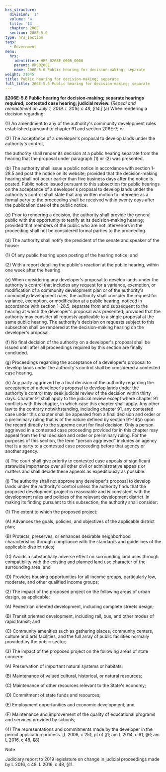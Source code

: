 ```yaml
---
hrs_structure:
  division: '1'
  volume: '4'
  title: '13'
  chapter: 206E
  section: 206E-5.6
type: hrs_section
tags:
  - Government
menu:
  hrs:
    identifier: HRS_0206E-0005_0006
    parent: HRS0206E
    name: 206E-5.6 Public hearing for decision-making; separate
weight: 21045
title: Public hearing for decision-making; separate
full_title: 206E-5.6 Public hearing for decision-making; separate
---
```

**§206E-5.6 Public hearing for decision-making; separate hearings required; contested case hearing; judicial review.** _[Repeal and reenactment on July 1, 2019\. L 2016, c 48, §14.]_ (a) When rendering a decision regarding:

(1) An amendment to any of the authority's community development rules established pursuant to chapter 91 and section 206E-7; or

(2) The acceptance of a developer's proposal to develop lands under the authority's control,

the authority shall render its decision at a public hearing separate from the hearing that the proposal under paragraph (1) or (2) was presented.

(b) The authority shall issue a public notice in accordance with section 1-28.5 and post the notice on its website; provided that the decision-making hearing shall not occur earlier than five business days after the notice is posted. Public notice issued pursuant to this subsection for public hearings on the acceptance of a developer's proposal to develop lands under the authority's control shall state that any written motion to intervene as a formal party to the proceeding shall be received within twenty days after the publication date of the public notice.

(c) Prior to rendering a decision, the authority shall provide the general public with the opportunity to testify at its decision-making hearing; provided that members of the public who are not intervenors in the proceeding shall not be considered formal parties to the proceeding.

(d) The authority shall notify the president of the senate and speaker of the house:

(1) Of any public hearing upon posting of the hearing notice; and

(2) With a report detailing the public's reaction at the public hearing, within one week after the hearing.

(e) When considering any developer's proposal to develop lands under the authority's control that includes any request for a variance, exemption, or modification of a community development plan or of the authority's community development rules, the authority shall consider the request for variance, exemption, or modification at a public hearing, noticed in accordance with section 1-28.5, separate from and subsequent to the hearing at which the developer's proposal was presented; provided that the authority may consider all requests applicable to a single proposal at the same public hearing. The authority's decision on requests subject to this subsection shall be rendered at the decision-making hearing on the developer's proposal.

(f) No final decision of the authority on a developer's proposal shall be issued until after all proceedings required by this section are finally concluded.

(g) Proceedings regarding the acceptance of a developer's proposal to develop lands under the authority's control shall be considered a contested case hearing.

(h) Any party aggrieved by a final decision of the authority regarding the acceptance of a developer's proposal to develop lands under the authority's control may seek judicial review of the decision within thirty days. Chapter 91 shall apply to the judicial review except where chapter 91 conflicts with this chapter, in which case this chapter shall apply. Any other law to the contrary notwithstanding, including chapter 91, any contested case under this chapter shall be appealed from a final decision and order or a preliminary ruling that is of the nature defined by section 91-14(a) upon the record directly to the supreme court for final decision. Only a person aggrieved in a contested case proceeding provided for in this chapter may appeal from the final decision and order or preliminary ruling. For the purposes of this section, the term "person aggrieved" includes an agency that is a party to a contested case proceeding before that agency or another agency.

(i) The court shall give priority to contested case appeals of significant statewide importance over all other civil or administrative appeals or matters and shall decide these appeals as expeditiously as possible.

(j) The authority shall not approve any developer's proposal to develop lands under the authority's control unless the authority finds that the proposed development project is reasonable and is consistent with the development rules and policies of the relevant development district. In making its finding pursuant to this subsection, the authority shall consider:

(1) The extent to which the proposed project:

(A) Advances the goals, policies, and objectives of the applicable district plan;

(B) Protects, preserves, or enhances desirable neighborhood characteristics through compliance with the standards and guidelines of the applicable district rules;

(C) Avoids a substantially adverse effect on surrounding land uses through compatibility with the existing and planned land use character of the surrounding area; and

(D) Provides housing opportunities for all income groups, particularly low, moderate, and other qualified income groups;

(2) The impact of the proposed project on the following areas of urban design, as applicable:

(A) Pedestrian oriented development, including complete streets design;

(B) Transit oriented development, including rail, bus, and other modes of rapid transit; and

(C) Community amenities such as gathering places, community centers, culture and arts facilities, and the full array of public facilities normally provided by the public sector;

(3) The impact of the proposed project on the following areas of state concern:

(A) Preservation of important natural systems or habitats;

(B) Maintenance of valued cultural, historical, or natural resources;

(C) Maintenance of other resources relevant to the State's economy;

(D) Commitment of state funds and resources;

(E) Employment opportunities and economic development; and

(F) Maintenance and improvement of the quality of educational programs and services provided by schools;

(4) The representations and commitments made by the developer in the permit application process. [L 2006, c 251, pt of §1; am L 2014, c 61, §6; am L 2016, c 48, §8]

Note

Judiciary report to 2019 legislature on change in judicial proceedings made by L 2016, c 48\. L 2016, c 48, §11.